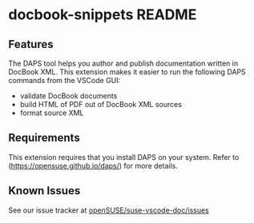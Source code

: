 # docbook-snippets README

## Features

The DAPS tool helps you author and publish documentation written in DocBook XML.
This extension makes it easier to run the following DAPS commands from the
VSCode GUI:
* validate DocBook documents
* build HTML of PDF out of DocBook XML sources
* format source XML

## Requirements

This extension requires that you install DAPS on your system. Refer to
(https://opensuse.github.io/daps/) for more details.


## Known Issues

See our issue tracker at
[openSUSE/suse-vscode-doc/issues](https://github.com/openSUSE/vscode-daps/issues)
